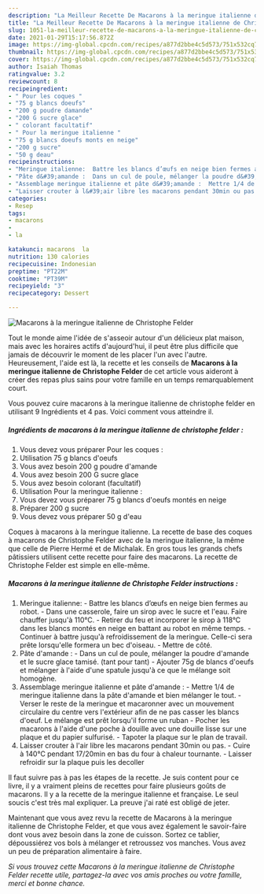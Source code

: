 ```yaml
---
description: "La Meilleur Recette De Macarons à la meringue italienne de Christophe Felder"
title: "La Meilleur Recette De Macarons à la meringue italienne de Christophe Felder"
slug: 1051-la-meilleur-recette-de-macarons-a-la-meringue-italienne-de-christophe-felder
date: 2021-01-29T15:17:56.872Z
image: https://img-global.cpcdn.com/recipes/a877d2bbe4c5d573/751x532cq70/macarons-a-la-meringue-italienne-de-christophe-felder-photo-principale-de-la-recette.jpg
thumbnail: https://img-global.cpcdn.com/recipes/a877d2bbe4c5d573/751x532cq70/macarons-a-la-meringue-italienne-de-christophe-felder-photo-principale-de-la-recette.jpg
cover: https://img-global.cpcdn.com/recipes/a877d2bbe4c5d573/751x532cq70/macarons-a-la-meringue-italienne-de-christophe-felder-photo-principale-de-la-recette.jpg
author: Isaiah Thomas
ratingvalue: 3.2
reviewcount: 8
recipeingredient:
- " Pour les coques "
- "75 g blancs doeufs"
- "200 g poudre damande"
- "200 G sucre glace"
- " colorant facultatif"
- " Pour la meringue italienne "
- "75 g blancs doeufs monts en neige"
- "200 g sucre"
- "50 g deau"
recipeinstructions:
- "Meringue italienne:  Battre les blancs d’œufs en neige bien fermes au robot. Dans une casserole, faire un sirop avec le sucre et l&#39;eau. Faire chauffer jusqu&#39;à 110°C. Retirer du feu et incorporer le sirop à 118°C dans les blancs montés en neige en battant au robot en même temps.  Continuer à battre jusqu&#39;à refroidissement de la meringue. Celle-ci sera prête lorsqu&#39;elle formera un bec d&#39;oiseau. Mettre de côté."
- "Pâte d&#39;amande :  Dans un cul de poule, mélanger la poudre d&#39;amande et le sucre glace tamisé. (tant pour tant) Ajouter 75g de blancs d&#39;oeufs et mélanger à l&#39;aide d&#39;une spatule jusqu&#39;à ce que le mélange soit homogène."
- "Assemblage meringue italienne et pâte d&#39;amande :  Mettre 1/4 de meringue italienne dans la pâte d&#39;amande et bien mélanger le tout. Verser le reste de la meringue et macaronner avec un mouvement circulaire du centre vers l&#39;extérieur afin de ne pas casser les blancs d&#39;oeuf. Le mélange est prêt lorsqu&#39;il forme un ruban Pocher les macarons à l&#39;aide d&#39;une poche à douille avec une douille lisse sur une plaque et du papier sulfurisé. Tapoter la plaque sur le plan de travail."
- "Laisser crouter à l&#39;air libre les macarons pendant 30min ou pas. Cuire à 140°C pendant 17/20min en bas du four à chaleur tournante. Laisser refroidir sur la plaque puis les decoller"
categories:
- Resep
tags:
- macarons
- 
- la

katakunci: macarons  la 
nutrition: 130 calories
recipecuisine: Indonesian
preptime: "PT22M"
cooktime: "PT39M"
recipeyield: "3"
recipecategory: Dessert

---
```



![Macarons à la meringue italienne de Christophe Felder](https://img-global.cpcdn.com/recipes/a877d2bbe4c5d573/751x532cq70/macarons-a-la-meringue-italienne-de-christophe-felder-photo-principale-de-la-recette.jpg)

Tout le monde aime l'idée de s'asseoir autour d'un délicieux plat maison, mais avec les horaires actifs d'aujourd'hui, il peut être plus difficile que jamais de découvrir le moment de les placer l'un avec l'autre. Heureusement, l'aide est là, la recette et les conseils de <strong> Macarons à la meringue italienne de Christophe Felder </strong> de cet article vous aideront à créer des repas plus sains pour votre famille en un temps remarquablement court.

<!--inarticleads1-->

Vous pouvez cuire macarons à la meringue italienne de christophe felder en utilisant 9 Ingrédients et 4 pas. Voici comment vous atteindre il.

##### Ingrédients de macarons à la meringue italienne de christophe felder :

1. Vous devez vous préparer  Pour les coques :
1. Utilisation 75 g blancs d&#39;oeufs
1. Vous avez besoin 200 g poudre d&#39;amande
1. Vous avez besoin 200 G sucre glace
1. Vous avez besoin  colorant (facultatif)
1. Utilisation  Pour la meringue italienne :
1. Vous devez vous préparer 75 g blancs d&#39;oeufs montés en neige
1. Préparer 200 g sucre
1. Vous devez vous préparer 50 g d&#39;eau


Coques à macarons à la meringue italienne. La recette de base des coques à macarons de Christophe Felder avec de la meringue italienne, la même que celle de Pierre Hermé et de Michalak. En gros tous les grands chefs pâtissiers utilisent cette recette pour faire des macarons. La recette de Christophe Felder est simple en elle-même. 

<!--inarticleads2-->

##### Macarons à la meringue italienne de Christophe Felder instructions :

1. Meringue italienne:  - Battre les blancs d’œufs en neige bien fermes au robot. - Dans une casserole, faire un sirop avec le sucre et l&#39;eau. Faire chauffer jusqu&#39;à 110°C. - Retirer du feu et incorporer le sirop à 118°C dans les blancs montés en neige en battant au robot en même temps.  - Continuer à battre jusqu&#39;à refroidissement de la meringue. Celle-ci sera prête lorsqu&#39;elle formera un bec d&#39;oiseau. - Mettre de côté.
1. Pâte d&#39;amande :  - Dans un cul de poule, mélanger la poudre d&#39;amande et le sucre glace tamisé. (tant pour tant) - Ajouter 75g de blancs d&#39;oeufs et mélanger à l&#39;aide d&#39;une spatule jusqu&#39;à ce que le mélange soit homogène.
1. Assemblage meringue italienne et pâte d&#39;amande :  - Mettre 1/4 de meringue italienne dans la pâte d&#39;amande et bien mélanger le tout. - Verser le reste de la meringue et macaronner avec un mouvement circulaire du centre vers l&#39;extérieur afin de ne pas casser les blancs d&#39;oeuf. Le mélange est prêt lorsqu&#39;il forme un ruban - Pocher les macarons à l&#39;aide d&#39;une poche à douille avec une douille lisse sur une plaque et du papier sulfurisé. - Tapoter la plaque sur le plan de travail.
1. Laisser crouter à l&#39;air libre les macarons pendant 30min ou pas. - Cuire à 140°C pendant 17/20min en bas du four à chaleur tournante. - Laisser refroidir sur la plaque puis les decoller


Il faut suivre pas à pas les étapes de la recette. Je suis content pour ce livre, il y a vraiment pleins de recettes pour faire plusieurs goûts de macarons. Il y a la recette de la meringue italienne et française. Le seul soucis c&#39;est très mal expliquer. La preuve j&#39;ai raté est obligé de jeter. 

<!--inarticleads1-->

<p>
Maintenant que vous avez revu la recette de Macarons à la meringue italienne de Christophe Felder, et que vous avez également le savoir-faire dont vous avez besoin dans la zone de cuisson. Sortez ce tablier, dépoussiérez vos bols à mélanger et retroussez vos manches. Vous avez un peu de préparation alimentaire à faire.
</p>

<p>
<i>Si vous trouvez cette Macarons à la meringue italienne de Christophe Felder recette utile, partagez-la avec vos amis proches ou votre famille, merci et bonne chance.</i>
</p>

